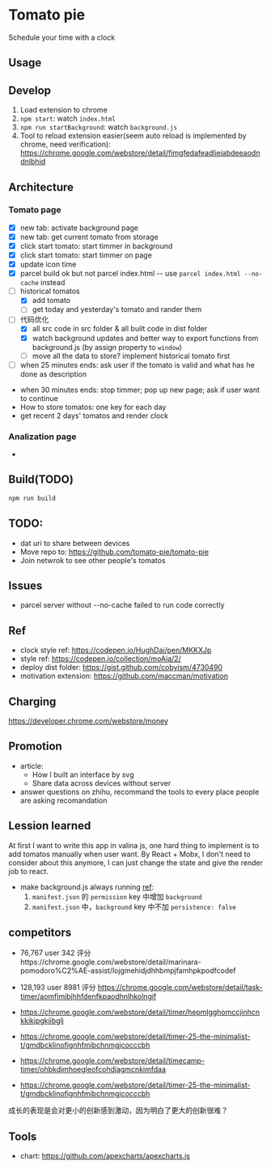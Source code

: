 # Tomato pie
Schedule your time with a clock

## Usage


## Develop

1. Load extension to chrome
2. `npm start`: watch `index.html`
3. `npm run startBackground`: watch `background.js`
4. Tool to reload extension easier(seem auto reload is implemented by chrome, need verification): https://chrome.google.com/webstore/detail/fimgfedafeadlieiabdeeaodndnlbhid

## Architecture

### Tomato page
- [x] new tab: activate background page
- [x] new tab: get current tomato from storage
- [x] click start tomato: start timmer in background
- [x] click start tomato: start timmer on page
- [x] update icon time
- [x] parcel build ok but not parcel index.html -- use `parcel index.html --no-cache` instead
- [ ] historical tomatos
    - [x] add tomato
    - [ ] get today and yesterday's tomato and rander them
- [ ] 代码优化
    - [x] all src code in src folder & all built code in dist folder
    - [x] watch background updates and better way to export functions from background.js (by assign property to `window`) 
    - [ ] move all the data to store? implement historical tomato first
- [ ] when 25 minutes ends: ask user if the tomato is valid and what has he done as description
- when 30 minutes ends: stop timmer; pop up new page; ask if user want to continue
- How to store tomatos: one key for each day
- get recent 2 days' tomatos and render clock

### Analization page
- 

## Build(TODO)

```bash
npm run build
```

## TODO:
- dat uri to share between devices
- Move repo to: https://github.com/tomato-pie/tomato-pie
- Join netwrok to see other people's tomatos

## Issues
- parcel server without --no-cache failed to run code correctly

## Ref
- clock style ref: https://codepen.io/HughDai/pen/MKKXJp
- style ref: https://codepen.io/collection/moAia/2/
- deploy dist folder: https://gist.github.com/cobyism/4730490
- motivation extension: https://github.com/maccman/motivation 


## Charging
https://developer.chrome.com/webstore/money

## Promotion
- article: 
    - How I built an interface by svg
    - Share data across devices without server
- answer questions on zhihu, recommand the tools to every place people are asking recomandation

## Lession learned
At first I want to write this app in valina js, one hard thing to implement is to add tomatos manually when user want. By React + Mobx, I don't need to consider about this anymore, I can just change the state and give the render job to react.

- make background.js always running [ref](https://stackoverflow.com/questions/17119266/how-do-i-keep-my-app-from-going-inactive):
    1. `manifest.json` 的 `permission` key 中增加 `background`
    2. `manifest.json` 中，`background` key 中不加 `persistence: false`

## competitors
- 76,767 user 342 评分https://chrome.google.com/webstore/detail/marinara-pomodoro%C2%AE-assist/lojgmehidjdhhbmpjfamhpkpodfcodef
- 128,193 user 8981 评分 https://chrome.google.com/webstore/detail/task-timer/aomfjmibjhhfdenfkpaodhnlhkolngif
- https://chrome.google.com/webstore/detail/timer/hepmlgghomccjinhcnkkikjpgkjibglj
- https://chrome.google.com/webstore/detail/timer-25-the-minimalist-t/gmdbcklinofignhfmibchnmgjcocccbh

- https://chrome.google.com/webstore/detail/timecamp-timer/ohbkdjmhoegleofcohdjagmcnkimfdaa
- https://chrome.google.com/webstore/detail/timer-25-the-minimalist-t/gmdbcklinofignhfmibchnmgjcocccbh

成长的表现是会对更小的创新感到激动，因为明白了更大的创新很难？


## Tools
- chart: https://github.com/apexcharts/apexcharts.js